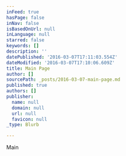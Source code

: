 ```yaml
---
inFeed: true
hasPage: false
inNav: false
isBasedOnUrl: null
inLanguage: null
starred: false
keywords: []
description: ''
datePublished: '2016-03-07T17:11:03.554Z'
dateModified: '2016-03-07T17:10:06.609Z'
title: Main Page
author: []
sourcePath: _posts/2016-03-07-main-page.md
published: true
authors: []
publisher:
  name: null
  domain: null
  url: null
  favicon: null
_type: Blurb

---
```

Main